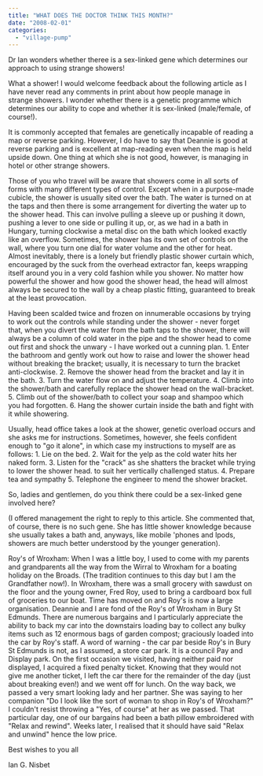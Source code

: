 ```yaml
---
title: "WHAT DOES THE DOCTOR THINK THIS MONTH?"
date: "2008-02-01"
categories: 
  - "village-pump"
---
```


Dr Ian wonders whether theree is a sex-linked gene which determines our approach to using strange showers!

What a shower! I would welcome feedback about the following article as I have never read any comments in print about how people manage in strange showers. I wonder whether there is a genetic programme which determines our ability to cope and whether it is sex-linked (male/female, of course!).

It is commonly accepted that females are genetically incapable of reading a map or reverse parking. However, I do have to say that Deannie is good at reverse parking and is excellent at map-reading even when the map is held upside down. One thing at which she is not good, however, is managing in hotel or other strange showers.

Those of you who travel will be aware that showers come in all sorts of forms with many different types of control. Except when in a purpose-made cubicle, the shower is usually sited over the bath. The water is turned on at the taps and then there is some arrangement for diverting the water up to the shower head. This can involve pulling a sleeve up or pushing it down, pushing a lever to one side or pulling it up, or, as we had in a bath in Hungary, turning clockwise a metal disc on the bath which looked exactly like an overflow. Sometimes, the shower has its own set of controls on the wall, where you turn one dial for water volume and the other for heat. Almost inevitably, there is a lonely but friendly plastic shower curtain which, encouraged by the suck from the overhead extractor fan, keeps wrapping itself around you in a very cold fashion while you shower. No matter how powerful the shower and how good the shower head, the head will almost always be secured to the wall by a cheap plastic fitting, guaranteed to break at the least provocation.

Having been scalded twice and frozen on innumerable occasions by trying to work out the controls while standing under the shower - never forget that, when you divert the water from the bath taps to the shower, there will always be a column of cold water in the pipe and the shower head to come out first and shock the unwary - I have worked out a cunning plan. 1. Enter the bathroom and gently work out how to raise and lower the shower head without breaking the bracket; usually, it is necessary to turn the bracket anti-clockwise. 2. Remove the shower head from the bracket and lay it in the bath. 3. Turn the water flow on and adjust the temperature. 4. Climb into the shower/bath and carefully replace the shower head on the wall-bracket. 5. Climb out of the shower/bath to collect your soap and shampoo which you had forgotten. 6. Hang the shower curtain inside the bath and fight with it while showering.

Usually, head office takes a look at the shower, genetic overload occurs and she asks me for instructions. Sometimes, however, she feels confident enough to "go it alone", in which case my instructions to myself are as follows: 1. Lie on the bed. 2. Wait for the yelp as the cold water hits her naked form. 3. Listen for the "crack" as she shatters the bracket while trying to lower the shower head. to suit her vertically challenged status. 4. Prepare tea and sympathy 5. Telephone the engineer to mend the shower bracket.

So, ladies and gentlemen, do you think there could be a sex-linked gene involved here?

(I offered management the right to reply to this article. She commented that, of course, there is no such gene. She has little shower knowledge because she usually takes a bath and, anyways, like mobile 'phones and Ipods, showers are much better understood by the younger generation).

Roy's of Wroxham: When I was a little boy, I used to come with my parents and grandparents all the way from the Wirral to Wroxham for a boating holiday on the Broads. (The tradition continues to this day but I am the Grandfather now!). In Wroxham, there was a small grocery with sawdust on the floor and the young owner, Fred Roy, used to bring a cardboard box full of groceries to our boat. Time has moved on and Roy's is now a large organisation. Deannie and I are fond of the Roy's of Wroxham in Bury St Edmunds. There are numerous bargains and I particularly appreciate the ability to back my car into the downstairs loading bay to collect any bulky items such as 12 enormous bags of garden compost; graciously loaded into the car by Roy's staff. A word of warning - the car par beside Roy's in Bury St Edmunds is not, as I assumed, a store car park. It is a council Pay and Display park. On the first occasion we visited, having neither paid nor displayed, I acquired a fixed penalty ticket. Knowing that they would not give me another ticket, I left the car there for the remainder of the day (just about breaking even!) and we went off for lunch. On the way back, we passed a very smart looking lady and her partner. She was saying to her companion "Do I look like the sort of woman to shop in Roy's of Wroxham?" I couldn't resist throwing a "Yes, of course" at her as we passed. That particular day, one of our bargains had been a bath pillow embroidered with "Relax and rewind". Weeks later, I realised that it should have said "Relax and unwind" hence the low price.

Best wishes to you all

Ian G. Nisbet
